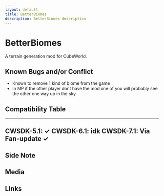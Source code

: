 ```yaml
---
layout: default
title: BetterBiomes
description: BetterBiomes description
---
```


# BetterBiomes

A terrain generation mod for CubeWorld.

## Known Bugs and/or Conflict

- Known to remove 1 kind of biome from the game
- In MP if the other player dont have the mod one of you will probably see the other one way up in the sky

## Compatibility Table

---
CWSDK-5.1: &check;
CWSDK-6.1: idk
CWSDK-7.1: Via Fan-update &check;
---


## Side Note

## Media

## Links
